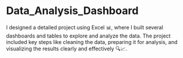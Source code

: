 # Data_Analysis_Dashboard
I designed a detailed project using Excel 📊, where I built several dashboards and tables to explore and analyze the data. The project included key steps like cleaning the data, preparing it for analysis, and visualizing the results clearly and effectively 🔍📈.
